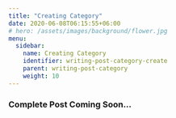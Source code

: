 ```yaml
---
title: "Creating Category"
date: 2020-06-08T06:15:55+06:00
# hero: /assets/images/background/flower.jpg
menu:
  sidebar:
    name: Creating Category
    identifier: writing-post-category-create
    parent: writing-post-category
    weight: 10
---
```


### Complete Post Coming Soon...
